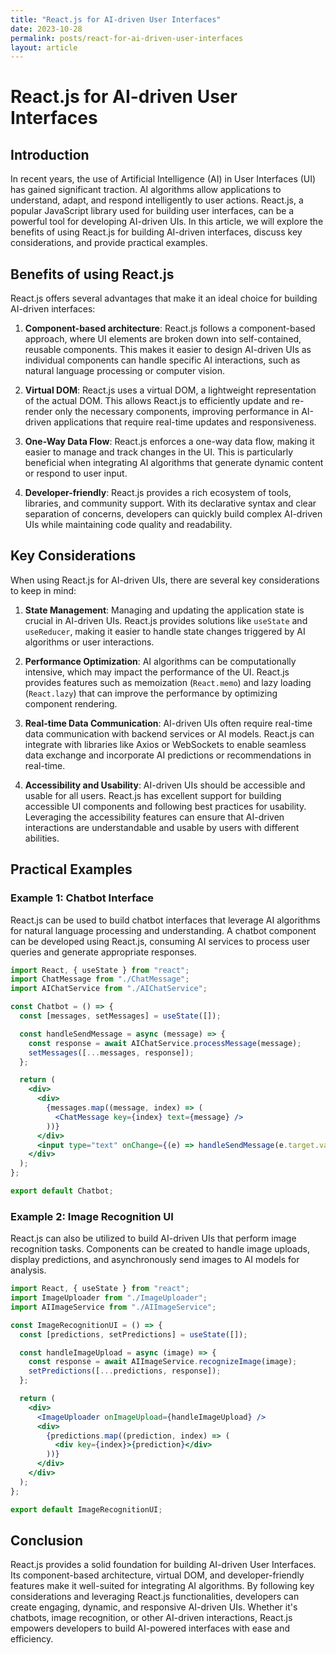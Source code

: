 ```yaml
---
title: "React.js for AI-driven User Interfaces"
date: 2023-10-28
permalink: posts/react-for-ai-driven-user-interfaces
layout: article
---
```


# React.js for AI-driven User Interfaces

## Introduction

In recent years, the use of Artificial Intelligence (AI) in User Interfaces (UI) has gained significant traction. AI algorithms allow applications to understand, adapt, and respond intelligently to user actions. React.js, a popular JavaScript library used for building user interfaces, can be a powerful tool for developing AI-driven UIs. In this article, we will explore the benefits of using React.js for building AI-driven interfaces, discuss key considerations, and provide practical examples.

## Benefits of using React.js

React.js offers several advantages that make it an ideal choice for building AI-driven interfaces:

1. **Component-based architecture**: React.js follows a component-based approach, where UI elements are broken down into self-contained, reusable components. This makes it easier to design AI-driven UIs as individual components can handle specific AI interactions, such as natural language processing or computer vision.

2. **Virtual DOM**: React.js uses a virtual DOM, a lightweight representation of the actual DOM. This allows React.js to efficiently update and re-render only the necessary components, improving performance in AI-driven applications that require real-time updates and responsiveness.

3. **One-Way Data Flow**: React.js enforces a one-way data flow, making it easier to manage and track changes in the UI. This is particularly beneficial when integrating AI algorithms that generate dynamic content or respond to user input.

4. **Developer-friendly**: React.js provides a rich ecosystem of tools, libraries, and community support. With its declarative syntax and clear separation of concerns, developers can quickly build complex AI-driven UIs while maintaining code quality and readability.

## Key Considerations

When using React.js for AI-driven UIs, there are several key considerations to keep in mind:

1. **State Management**: Managing and updating the application state is crucial in AI-driven UIs. React.js provides solutions like `useState` and `useReducer`, making it easier to handle state changes triggered by AI algorithms or user interactions.

2. **Performance Optimization**: AI algorithms can be computationally intensive, which may impact the performance of the UI. React.js provides features such as memoization (`React.memo`) and lazy loading (`React.lazy`) that can improve the performance by optimizing component rendering.

3. **Real-time Data Communication**: AI-driven UIs often require real-time data communication with backend services or AI models. React.js can integrate with libraries like Axios or WebSockets to enable seamless data exchange and incorporate AI predictions or recommendations in real-time.

4. **Accessibility and Usability**: AI-driven UIs should be accessible and usable for all users. React.js has excellent support for building accessible UI components and following best practices for usability. Leveraging the accessibility features can ensure that AI-driven interactions are understandable and usable by users with different abilities.

## Practical Examples

### Example 1: Chatbot Interface

React.js can be used to build chatbot interfaces that leverage AI algorithms for natural language processing and understanding. A chatbot component can be developed using React.js, consuming AI services to process user queries and generate appropriate responses.

```jsx
import React, { useState } from "react";
import ChatMessage from "./ChatMessage";
import AIChatService from "./AIChatService";

const Chatbot = () => {
  const [messages, setMessages] = useState([]);

  const handleSendMessage = async (message) => {
    const response = await AIChatService.processMessage(message);
    setMessages([...messages, response]);
  };

  return (
    <div>
      <div>
        {messages.map((message, index) => (
          <ChatMessage key={index} text={message} />
        ))}
      </div>
      <input type="text" onChange={(e) => handleSendMessage(e.target.value)} />
    </div>
  );
};

export default Chatbot;
```

### Example 2: Image Recognition UI

React.js can also be utilized to build AI-driven UIs that perform image recognition tasks. Components can be created to handle image uploads, display predictions, and asynchronously send images to AI models for analysis.

```jsx
import React, { useState } from "react";
import ImageUploader from "./ImageUploader";
import AIImageService from "./AIImageService";

const ImageRecognitionUI = () => {
  const [predictions, setPredictions] = useState([]);

  const handleImageUpload = async (image) => {
    const response = await AIImageService.recognizeImage(image);
    setPredictions([...predictions, response]);
  };

  return (
    <div>
      <ImageUploader onImageUpload={handleImageUpload} />
      <div>
        {predictions.map((prediction, index) => (
          <div key={index}>{prediction}</div>
        ))}
      </div>
    </div>
  );
};

export default ImageRecognitionUI;
```

## Conclusion

React.js provides a solid foundation for building AI-driven User Interfaces. Its component-based architecture, virtual DOM, and developer-friendly features make it well-suited for integrating AI algorithms. By following key considerations and leveraging React.js functionalities, developers can create engaging, dynamic, and responsive AI-driven UIs. Whether it's chatbots, image recognition, or other AI-driven interactions, React.js empowers developers to build AI-powered interfaces with ease and efficiency.
